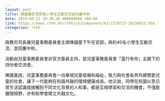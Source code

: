 ```yaml
---
layout: post
title: 陳國基於官邸與小學生互動交流並同慶中秋
date: 2023-09-23 20:36:40.000000000 +08:00
link: https://news.rthk.hk/rthk/ch/component/k2/1719717-20230923.htm
categories: rthk
---
```


政務司司長兼兒童事務委員會主席陳國基下午在官邸，與約40名小學生互動交流，並同慶中秋。

活動由兒童事務委員會非官方委員主持，是兒童事務委員會「童行有你」主題下的持份者交流會。

陳國基說，兒童事務委員會一向重視兒童發展和福祉，致力與社會各界共建關愛兒童的社會，讓下一代能夠在和諧共融的環境健康成長。他又說，同學在校園以至日常生活認識或接觸到不同文化背景的人和事，都是互相學習和交流的機會，不僅能擴闊視野，亦有助學會建立共融文化。
